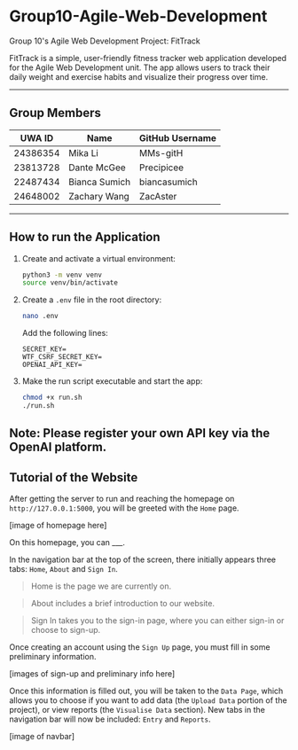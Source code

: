 # Group10-Agile-Web-Development
Group 10's Agile Web Development Project: FitTrack

FitTrack is a simple, user-friendly fitness tracker web application developed for the Agile Web Development unit. The app allows users to track their daily weight and exercise habits and visualize their progress over time.

---

## Group Members

| UWA ID       | Name             | GitHub Username   |
|--------------|------------------|-------------------|
| 24386354     | Mika Li          | MMs-gitH          |
| 23813728     | Dante McGee      | Precipicee        |
| 22487434     | Bianca Sumich    | biancasumich      |
| 24648002     | Zachary Wang     | ZacAster          |

---

## How to run the Application
1. Create and activate a virtual environment:
   ```bash
   python3 -m venv venv
   source venv/bin/activate
   ```

2. Create a `.env` file in the root directory:
   ```bash
   nano .env
   ```

   Add the following lines:
   ```env
   SECRET_KEY=
   WTF_CSRF_SECRET_KEY=
   OPENAI_API_KEY=
   ```

3. Make the run script executable and start the app:
   ```bash
   chmod +x run.sh
   ./run.sh
   ```
Note: Please register your own API key via the OpenAI platform.
---

## Tutorial of the Website

After getting the server to run and reaching the homepage on `http://127.0.0.1:5000`, you will be greeted with the `Home` page.

[image of homepage here]

On this homepage, you can ___.

In the navigation bar at the top of the screen, there initially appears three tabs: `Home`, `About` and `Sign In`.

> Home is the page we are currently on.

> About includes a brief introduction to our website.

> Sign In takes you to the sign-in page, where you can either sign-in or choose to sign-up.

Once creating an account using the `Sign Up` page, you must fill in some preliminary information.

[images of sign-up and preliminary info here]

Once this information is filled out, you will be taken to the `Data Page`, which allows you to choose if you want to add data (the `Upload Data` portion of the project), or view reports (the `Visualise Data` section). New tabs in the navigation bar will now be included: `Entry` and `Reports`.

[image of navbar]

